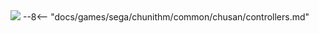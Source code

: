 <img class="header-logo" src="/img/sega/chunithm/sunplus/logo.webp">
--8<-- "docs/games/sega/chunithm/common/chusan/controllers.md"